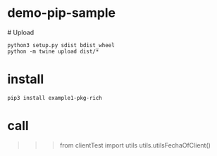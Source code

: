 # demo-pip-sample

# Upload

```
python3 setup.py sdist bdist_wheel
python -m twine upload dist/*
```

# install
```
pip3 install example1-pkg-rich
```

# call
>>> from clientTest import utils
>>> utils.utilsFechaOfClient()